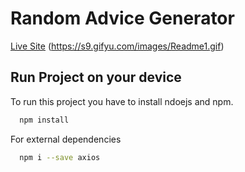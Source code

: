 
# Random Advice Generator
[Live Site](https://thirsty-lamarr-e2b282.netlify.app/)
(https://s9.gifyu.com/images/Readme1.gif)


## Run Project on your device

To run this project you have to install ndoejs and npm.

```bash
  npm install
```
For external dependencies

  
```bash
  npm i --save axios 
```



  

